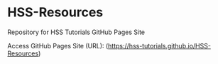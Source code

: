# HSS-Resources
Repository for HSS Tutorials GitHub Pages Site

Access GitHub Pages Site (URL): (https://hss-tutorials.github.io/HSS-Resources)

